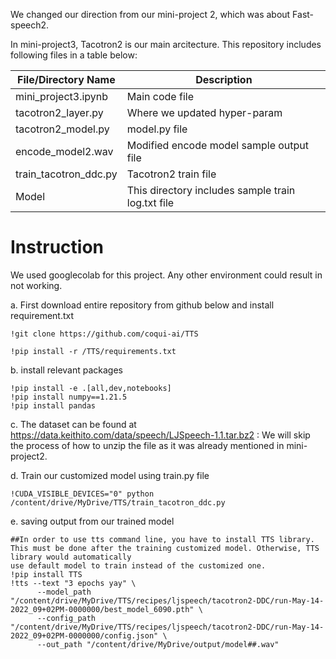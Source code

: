 We changed our direction from our mini-project 2, which was about Fast-speech2.

In mini-project3, Tacotron2 is our main arcitecture. This repository includes following files in a table below:


File/Directory Name | Description
------------- | -------------
mini_project3.ipynb | Main code file 
tacotron2_layer.py  | Where we updated hyper-param
tacotron2_model.py  | model.py file
encode_model2.wav   | Modified encode model sample output file
train_tacotron_ddc.py | Tacotron2 train file
Model | This directory includes sample train log.txt file 


<h1> Instruction </h1>

We used googlecolab for this project. Any other environment could result in not working. <br />

a. First download entire repository from github below and install requirement.txt


```
!git clone https://github.com/coqui-ai/TTS
```
```
!pip install -r /TTS/requirements.txt
```


b. install relevant packages 

```
!pip install -e .[all,dev,notebooks] 
!pip install numpy==1.21.5
!pip install pandas
```

c. The dataset can be found at https://data.keithito.com/data/speech/LJSpeech-1.1.tar.bz2 : We will skip the process of how to unzip the file as it was already mentioned in mini-project2. 


d. Train our customized model using train.py file
```
!CUDA_VISIBLE_DEVICES="0" python /content/drive/MyDrive/TTS/train_tacotron_ddc.py
```
e. saving output from our trained model

```
##In order to use tts command line, you have to install TTS library. This must be done after the training customized model. Otherwise, TTS library would automatically 
use default model to train instead of the customized one.
!pip install TTS
!tts --text "3 epochs yay" \
      --model_path "/content/drive/MyDrive/TTS/recipes/ljspeech/tacotron2-DDC/run-May-14-2022_09+02PM-0000000/best_model_6090.pth" \
      --config_path "/content/drive/MyDrive/TTS/recipes/ljspeech/tacotron2-DDC/run-May-14-2022_09+02PM-0000000/config.json" \
      --out_path "/content/drive/MyDrive/output/model##.wav"
```






